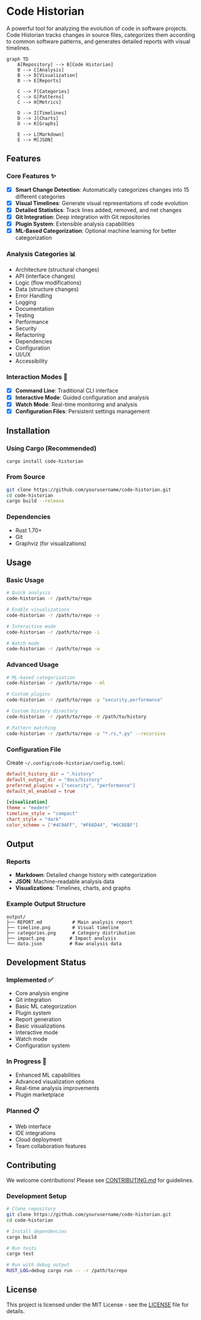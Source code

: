 # Code Historian

A powerful tool for analyzing the evolution of code in software projects. Code Historian tracks changes in source files, categorizes them according to common software patterns, and generates detailed reports with visual timelines.

```mermaid
graph TD
    A[Repository] --> B[Code Historian]
    B --> C[Analysis]
    B --> D[Visualization]
    B --> E[Reports]
    
    C --> F[Categories]
    C --> G[Patterns]
    C --> H[Metrics]
    
    D --> I[Timelines]
    D --> J[Charts]
    D --> K[Graphs]
    
    E --> L[Markdown]
    E --> M[JSON]
```

## Features

### Core Features ✨
- [x] **Smart Change Detection**: Automatically categorizes changes into 15 different categories
- [x] **Visual Timelines**: Generate visual representations of code evolution
- [x] **Detailed Statistics**: Track lines added, removed, and net changes
- [x] **Git Integration**: Deep integration with Git repositories
- [x] **Plugin System**: Extensible analysis capabilities
- [x] **ML-Based Categorization**: Optional machine learning for better categorization

### Analysis Categories 📊
- Architecture (structural changes)
- API (interface changes)
- Logic (flow modifications)
- Data (structure changes)
- Error Handling
- Logging
- Documentation
- Testing
- Performance
- Security
- Refactoring
- Dependencies
- Configuration
- UI/UX
- Accessibility

### Interaction Modes 🔄
- [x] **Command Line**: Traditional CLI interface
- [x] **Interactive Mode**: Guided configuration and analysis
- [x] **Watch Mode**: Real-time monitoring and analysis
- [x] **Configuration Files**: Persistent settings management

## Installation

### Using Cargo (Recommended)
```bash
cargo install code-historian
```

### From Source
```bash
git clone https://github.com/yourusername/code-historian.git
cd code-historian
cargo build --release
```

### Dependencies
- Rust 1.70+
- Git
- Graphviz (for visualizations)

## Usage

### Basic Usage
```bash
# Quick analysis
code-historian -r /path/to/repo

# Enable visualizations
code-historian -r /path/to/repo -v

# Interactive mode
code-historian -r /path/to/repo -i

# Watch mode
code-historian -r /path/to/repo -w
```

### Advanced Usage
```bash
# ML-based categorization
code-historian -r /path/to/repo --ml

# Custom plugins
code-historian -r /path/to/repo -p "security,performance"

# Custom history directory
code-historian -r /path/to/repo -H /path/to/history

# Pattern matching
code-historian -r /path/to/repo -p "*.rs,*.py" --recursive
```

### Configuration File
Create `~/.config/code-historian/config.toml`:
```toml
default_history_dir = ".history"
default_output_dir = "docs/history"
preferred_plugins = ["security", "performance"]
default_ml_enabled = true

[visualization]
theme = "modern"
timeline_style = "compact"
chart_style = "dark"
color_scheme = ["#4C9AFF", "#F66D44", "#6C8EBF"]
```

## Output

### Reports
- **Markdown**: Detailed change history with categorization
- **JSON**: Machine-readable analysis data
- **Visualizations**: Timelines, charts, and graphs

### Example Output Structure
```
output/
├── REPORT.md           # Main analysis report
├── timeline.png        # Visual timeline
├── categories.png      # Category distribution
├── impact.png         # Impact analysis
└── data.json          # Raw analysis data
```

## Development Status

### Implemented ✅
- Core analysis engine
- Git integration
- Basic ML categorization
- Plugin system
- Report generation
- Basic visualizations
- Interactive mode
- Watch mode
- Configuration system

### In Progress 🚧
- Enhanced ML capabilities
- Advanced visualization options
- Real-time analysis improvements
- Plugin marketplace

### Planned 📋
- Web interface
- IDE integrations
- Cloud deployment
- Team collaboration features

## Contributing

We welcome contributions! Please see [CONTRIBUTING.md](CONTRIBUTING.md) for guidelines.

### Development Setup
```bash
# Clone repository
git clone https://github.com/yourusername/code-historian.git
cd code-historian

# Install dependencies
cargo build

# Run tests
cargo test

# Run with debug output
RUST_LOG=debug cargo run -- -r /path/to/repo
```

## License

This project is licensed under the MIT License - see the [LICENSE](LICENSE) file for details.